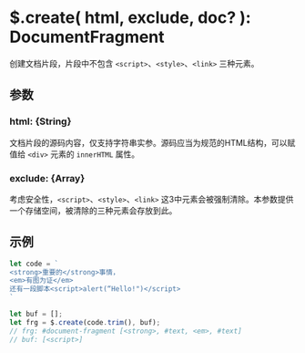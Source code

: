 # $.create( html, exclude, doc? ): DocumentFragment

创建文档片段，片段中不包含 `<script>`、`<style>`、`<link>` 三种元素。


## 参数

### html: {String}

文档片段的源码内容，仅支持字符串实参。源码应当为规范的HTML结构，可以赋值给 `<div>` 元素的 `innerHTML` 属性。


### exclude: {Array}

考虑安全性，`<script>`、`<style>`、`<link>` 这3中元素会被强制清除。本参数提供一个存储空间，被清除的三种元素会存放到此。


## 示例

```js
let code = `
<strong>重要的</strong>事情，
<em>有图为证</em>
还有一段脚本<script>alert(“Hello!")</script>
`

let buf = [];
let frg = $.create(code.trim(), buf);
// frg: #document-fragment [<strong>, #text, <em>, #text]
// buf: [<script>]
```